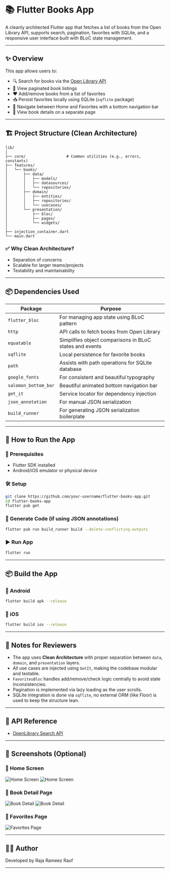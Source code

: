 # 📚 Flutter Books App

A cleanly architected Flutter app that fetches a list of books from the Open Library API, supports search, pagination, favorites with SQLite, and a responsive user interface built with BLoC state management.

---

## ✨ Overview

This app allows users to:

- 🔍 Search for books via the [Open Library API](https://openlibrary.org/developers/api)
- 📜 View paginated book listings
- ❤️ Add/remove books from a list of favorites
- 📥 Persist favorites locally using SQLite (`sqflite` package)
- 🔄 Navigate between Home and Favorites with a bottom navigation bar
- 📖 View book details on a separate page

---

## 🏗️ Project Structure (Clean Architecture)

```
lib/
│
├── core/                  # Common utilities (e.g., errors, constants)
├── features/
│   └── books/
│       ├── data/
│       │   ├── models/
│       │   ├── datasources/
│       │   └── repositories/
│       ├── domain/
│       │   ├── entities/
│       │   ├── repositories/
│       │   └── usecases/
│       └── presentation/
│           ├── bloc/
│           ├── pages/
│           └── widgets/
│
├── injection_container.dart
└── main.dart
```

### ✅ Why Clean Architecture?
- Separation of concerns
- Scalable for larger teams/projects
- Testability and maintainability

---

## 📦 Dependencies Used

| Package             | Purpose                                                                 |
|---------------------|-------------------------------------------------------------------------|
| `flutter_bloc`      | For managing app state using BLoC pattern                               |
| `http`              | API calls to fetch books from Open Library                              |
| `equatable`         | Simplifies object comparisons in BLoC states and events                 |
| `sqflite`           | Local persistence for favorite books                                    |
| `path`              | Assists with path operations for SQLite database                        |
| `google_fonts`      | For consistent and beautiful typography                                 |
| `salomon_bottom_bar`| Beautiful animated bottom navigation bar                                |
| `get_it`            | Service locator for dependency injection                                |
| `json_annotation`   | For manual JSON serialization                                           |
| `build_runner`      | For generating JSON serialization boilerplate                           |

---

## 🚀 How to Run the App

### 🔧 Prerequisites
- Flutter SDK installed
- Android/iOS emulator or physical device

### 🛠️ Setup

```bash
git clone https://github.com/your-username/flutter-books-app.git
cd flutter-books-app
flutter pub get
```

### 🔄 Generate Code (if using JSON annotations)

```bash
flutter pub run build_runner build --delete-conflicting-outputs
```

### ▶️ Run App

```bash
flutter run
```

---

## 📦 Build the App

### 📱 Android

```bash
flutter build apk --release
```

### 🍏 iOS

```bash
flutter build ios --release
```

---

## 🙌 Notes for Reviewers

- The app uses **Clean Architecture** with proper separation between `data`, `domain`, and `presentation` layers.
- All use cases are injected using `GetIt`, making the codebase modular and testable.
- `FavoritesBloc` handles add/remove/check logic centrally to avoid state inconsistencies.
- Pagination is implemented via lazy loading as the user scrolls.
- SQLite integration is done via `sqflite`, no external ORM (like Floor) is used to keep the structure lean.

---

## 🔗 API Reference

- [OpenLibrary Search API](https://openlibrary.org/search.json?q=harry+potter)

---

## 📸 Screenshots (Optional)

### 🔹 Home Screen
![Home Screen](screenshots/home1.jpg)
![Home Screen](screenshots/home2.jpg)

### 🔹 Book Detail Page
![Book Detail](screenshots/bookdetail.jpg)
![Book Detail](screenshots/bookdetail2.jpg)

### 🔹 Favorites Page
![Favorites Page](screenshots/favorites.jpg)

---

## 👨‍💻 Author

Developed by Raja Rameez Rauf

---
